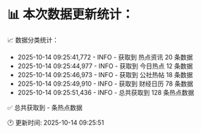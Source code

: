 📊 本次数据更新统计：
==========================

📈 数据分类统计：
- 2025-10-14 09:25:41,772 - INFO - 获取到 热点资讯 20 条数据
- 2025-10-14 09:25:44,977 - INFO - 获取到 今日热点 12 条数据
- 2025-10-14 09:25:46,973 - INFO - 获取到 公社热帖 18 条数据
- 2025-10-14 09:25:49,910 - INFO - 获取到 财经日历 78 条数据
- 2025-10-14 09:25:51,436 - INFO - 总共获取到 128 条热点数据

✅ 总共获取到 - 条热点数据

🕐 更新时间: 2025-10-14 09:25:51
